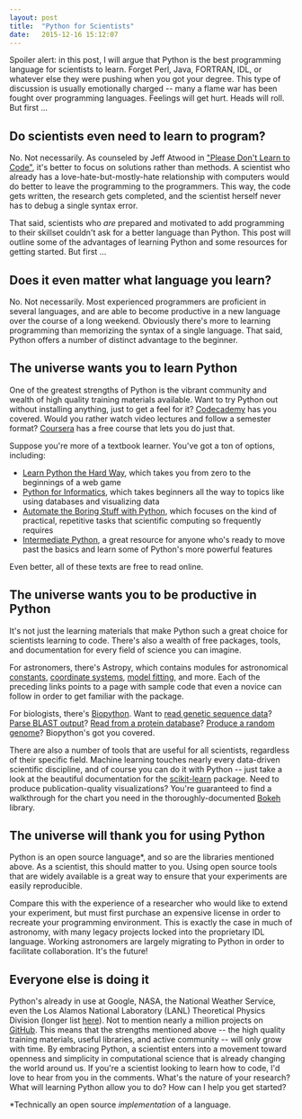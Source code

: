 ```yaml
---
layout: post
title:  "Python for Scientists"
date:   2015-12-16 15:12:07
---
```


Spoiler alert: in this post, I will argue that Python is the best programming language for scientists to learn. Forget Perl, Java, FORTRAN, IDL, or whatever else they were pushing when you got your degree. This type of discussion is usually emotionally charged -- many a flame war has been fought over programming languages. Feelings will get hurt. Heads will roll. But first ...

## Do scientists even need to learn to program?

No. Not necessarily. As counseled by Jeff Atwood in ["Please Don't Learn to Code"](http://blog.codinghorror.com/please-dont-learn-to-code/), it's better to focus on solutions rather than methods. A scientist who already has a love-hate-but-mostly-hate relationship with computers would do better to leave the programming to the programmers. This way, the code gets written, the research gets completed, and the scientist herself never has to debug a single syntax error. 

That said, scientists who *are* prepared and motivated to add programming to their skillset couldn't ask for a better language than Python. This post will outline some of the advantages of learning Python and some resources for getting started. But first ...

## Does it even matter what language you learn? 

No. Not necessarily. Most experienced programmers are proficient in several languages, and are able to become productive in a new language over the course of a long weekend. Obviously there's more to learning programming than memorizing the syntax of a single language. That said, Python offers a number of distinct advantage to the beginner.

## The universe wants you to learn Python

One of the greatest strengths of Python is the vibrant community and wealth of high quality training materials available. Want to try Python out without installing anything, just to get a feel for it? [Codecademy](https://www.codecademy.com/learn/python) has you covered. Would you rather watch video lectures and follow a semester format? [Coursera](https://www.coursera.org/learn/python) has a free course that lets you do just that.

Suppose you're more of a textbook learner. You've got a ton of options, including:

- [Learn Python the Hard Way](http://learnpythonthehardway.org/), which takes you from zero to the beginnings of a web game
- [Python for Informatics](http://pythonlearn.com/book.php), which takes beginners all the way to topics like using databases and visualizing data
- [Automate the Boring Stuff with Python](https://automatetheboringstuff.com/), which focuses on the kind of practical, repetitive tasks that scientific computing so frequently requires
- [Intermediate Python](http://book.pythontips.com/en/latest/), a great resource for anyone who's ready to move past the basics and learn some of Python's more powerful features

Even better, all of these texts are free to read online.

## The universe wants you to be productive in Python

It's not just the learning materials that make Python such a great choice for scientists learning to code. There's also a wealth of free packages, tools, and documentation for every field of science you can imagine.

For astronomers, there's Astropy, which contains modules for astronomical [constants](http://docs.astropy.org/en/stable/constants/index.html), [coordinate systems](http://docs.astropy.org/en/stable/coordinates/index.html), [model fitting](http://docs.astropy.org/en/stable/modeling/index.html), and more. Each of the preceding links points to a page with sample code that even a novice can follow in order to get familiar with the package.

For biologists, there's [Biopython](http://biopython.org/wiki/Biopython). Want to [read genetic sequence data](http://biopython.org/DIST/docs/tutorial/Tutorial.html#htoc48)? [Parse BLAST output](http://biopython.org/DIST/docs/tutorial/Tutorial.html#htoc85)? [Read from a protein database](http://biopython.org/DIST/docs/tutorial/Tutorial.html#htoc135)? [Produce a random genome](http://biopython.org/DIST/docs/tutorial/Tutorial.html#htoc281)? Biopython's got you covered.

There are also a number of tools that are useful for all scientists, regardless of their specific field. Machine learning touches nearly every data-driven scientific discipline, and of course you can do it with Python -- just take a look at the beautiful documentation for the [scikit-learn](http://biopython.org/DIST/docs/tutorial/Tutorial.html#htoc281) package. Need to produce publication-quality visualizations? You're guaranteed to find a walkthrough for the chart you need in the thoroughly-documented [Bokeh](http://bokeh.pydata.org/en/latest/) library.

## The universe will thank you for using Python

Python is an open source language*, and so are the libraries mentioned above. As a scientist, this should matter to you. Using open source tools that are widely available is a great way to ensure that your experiments are easily reproducible.

Compare this with the experience of a researcher who would like to extend your experiment, but must first purchase an expensive license in order to recreate your programming environment. This is exactly the case in much of astronomy, with many legacy projects locked into the proprietary IDL language. Working astronomers are largely migrating to Python in order to facilitate collaboration. It's the future!

## Everyone else is doing it

Python's already in use at Google, NASA, the National Weather Service, even the Los Alamos National Laboratory (LANL) Theoretical Physics Division (longer list [here](https://wiki.python.org/moin/OrganizationsUsingPython)). Not to mention nearly a million projects on [GitHub](https://github.com/search?utf8=%E2%9C%93&q=language%3APython&type=Repositories&ref=advsearch&l=Python&l=). This means that the strengths mentioned above -- the high quality training materials, useful libraries, and active community -- will only grow with time. By embracing Python, a scientist enters into a movement toward openness and simplicity in computational science that is already changing the world around us. If you're a scientist looking to learn how to code, I'd love to hear from you in the comments. What's the nature of your research? What will learning Python allow you to do? How can I help you get started?

*Technically an open source _implementation_ of a language.
